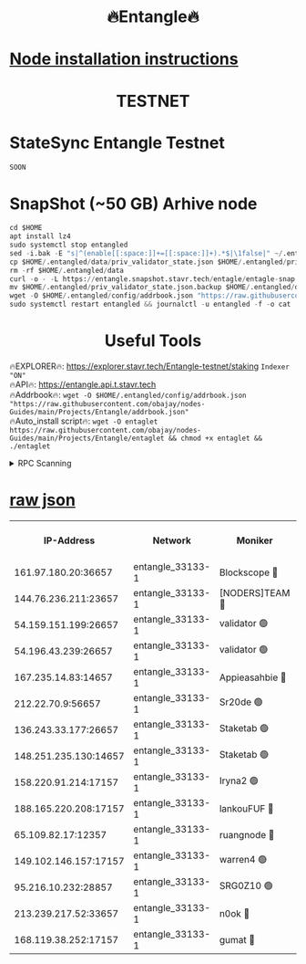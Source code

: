 <h1 align="center"> 🔥Entangle🔥</h1>

[Node installation instructions](https://github.com/obajay/nodes-Guides/tree/main/Projects/Entangle)
=

<h1 align="center"> TESTNET</h1>

# StateSync Entangle Testnet
```python
SOON
```
# SnapShot (~50 GB) Arhive node
```python
cd $HOME
apt install lz4
sudo systemctl stop entangled
sed -i.bak -E "s|^(enable[[:space:]]+=[[:space:]]+).*$|\1false|" ~/.entangled/config/config.toml
cp $HOME/.entangled/data/priv_validator_state.json $HOME/.entangled/priv_validator_state.json.backup
rm -rf $HOME/.entangled/data
curl -o - -L https://entangle.snapshot.stavr.tech/entagle/entagle-snap.tar.lz4 | lz4 -c -d - | tar -x -C $HOME/.entangled --strip-components 2
mv $HOME/.entangled/priv_validator_state.json.backup $HOME/.entangled/data/priv_validator_state.json
wget -O $HOME/.entangled/config/addrbook.json "https://raw.githubusercontent.com/obajay/nodes-Guides/main/Projects/Entangle/addrbook.json"
sudo systemctl restart entangled && journalctl -u entangled -f -o cat
```
 <h1 align="center"> Useful Tools</h1>
 
🔥EXPLORER🔥: https://explorer.stavr.tech/Entangle-testnet/staking        `Indexer "ON"` \
🔥API🔥:      https://entangle.api.t.stavr.tech \
🔥Addrbook🔥: ```wget -O $HOME/.entangled/config/addrbook.json "https://raw.githubusercontent.com/obajay/nodes-Guides/main/Projects/Entangle/addrbook.json"``` \
🔥Auto_install script🔥:  `wget -O entaglet https://raw.githubusercontent.com/obajay/nodes-Guides/main/Projects/Entangle/entaglet && chmod +x entaglet && ./entaglet`


<details>
<summary>RPC Scanning</summary>

<h2 align="center"> We scan nodes in real time every 4 hours. And we provide the final result of RPC endpoints.
We cannot influence the operation of these nodes in any way. </h2>


```python
If Voting Power is higher than 0 --> then the Node is a validator of the network and may be subject to attack and be a potential threat to the chain.
```
```python
We marked such validators with a red symbol
```

</details>

[raw json](https://rpc-check.entangt.stavr.tech/entangt/rpc-entangt-result.json)
=


<table><tr><th>IP-Address</th><th>Network</th><th>Moniker</th><th>Latest Block Height</th><th>Earliest Block Height</th><th>Catching Up</th><th>Tx Index</th><th>Voting Power</th><th>Scan Time</th></tr><tr><td>161.97.180.20:36657</td><td>entangle_33133-1</td><td>Blockscope 🔴</td><td>984020</td><td>1</td><td>False</td><td>off</td><td>218186473635098</td><td>2023-12-07T13:18:41.640124686UTC</td></tr><tr><td>144.76.236.211:23657</td><td>entangle_33133-1</td><td>[NODERS]TEAM 🔴</td><td>984022</td><td>1</td><td>False</td><td>off</td><td>47049700500000000</td><td>2023-12-07T13:18:53.628172470UTC</td></tr><tr><td>54.159.151.199:26657</td><td>entangle_33133-1</td><td>validator 🟢</td><td>984023</td><td>1</td><td>False</td><td>on</td><td>0</td><td>2023-12-07T13:19:00.967981580UTC</td></tr><tr><td>54.196.43.239:26657</td><td>entangle_33133-1</td><td>validator 🟢</td><td>984023</td><td>1</td><td>False</td><td>on</td><td>0</td><td>2023-12-07T13:19:01.600213478UTC</td></tr><tr><td>167.235.14.83:14657</td><td>entangle_33133-1</td><td>Appieasahbie 🔴</td><td>984025</td><td>531401</td><td>False</td><td>on</td><td>44568809900999996</td><td>2023-12-07T13:19:04.357873316UTC</td></tr><tr><td>212.22.70.9:56657</td><td>entangle_33133-1</td><td>Sr20de 🟢</td><td>984020</td><td>620601</td><td>False</td><td>off</td><td>0</td><td>2023-12-07T13:18:40.990340458UTC</td></tr><tr><td>136.243.33.177:26657</td><td>entangle_33133-1</td><td>Staketab 🟢</td><td>984022</td><td>660001</td><td>False</td><td>on</td><td>0</td><td>2023-12-07T13:18:55.947999876UTC</td></tr><tr><td>148.251.235.130:14657</td><td>entangle_33133-1</td><td>Staketab 🟢</td><td>984020</td><td>660801</td><td>False</td><td>on</td><td>0</td><td>2023-12-07T13:18:41.246189919UTC</td></tr><tr><td>158.220.91.214:17157</td><td>entangle_33133-1</td><td>Iryna2 🟢</td><td>984023</td><td>704001</td><td>False</td><td>on</td><td>0</td><td>2023-12-07T13:19:01.973127862UTC</td></tr><tr><td>188.165.220.208:17157</td><td>entangle_33133-1</td><td>lankouFUF 🔴</td><td>984021</td><td>725001</td><td>False</td><td>on</td><td>180899900000002</td><td>2023-12-07T13:18:46.709144419UTC</td></tr><tr><td>65.109.82.17:12357</td><td>entangle_33133-1</td><td>ruangnode 🔴</td><td>984020</td><td>806001</td><td>False</td><td>off</td><td>208476232790726</td><td>2023-12-07T13:18:42.092576029UTC</td></tr><tr><td>149.102.146.157:17157</td><td>entangle_33133-1</td><td>warren4 🟢</td><td>984022</td><td>822001</td><td>False</td><td>on</td><td>0</td><td>2023-12-07T13:18:53.313669685UTC</td></tr><tr><td>95.216.10.232:28857</td><td>entangle_33133-1</td><td>SRG0Z10 🟢</td><td>984020</td><td>842001</td><td>False</td><td>off</td><td>0</td><td>2023-12-07T13:18:40.506174920UTC</td></tr><tr><td>213.239.217.52:33657</td><td>entangle_33133-1</td><td>n0ok 🔴</td><td>984023</td><td>884023</td><td>False</td><td>off</td><td>46574292273662988</td><td>2023-12-07T13:19:00.335297715UTC</td></tr><tr><td>168.119.38.252:17157</td><td>entangle_33133-1</td><td>gumat 🔴</td><td>984021</td><td>962001</td><td>False</td><td>on</td><td>128013548351851</td><td>2023-12-07T13:18:46.432959861UTC</td></tr></table>
